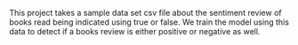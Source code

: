 This project takes a sample data set csv file about the sentiment review of books read being indicated using true or false. We train the model using this data to detect if a books review is either positive or negative as well.
